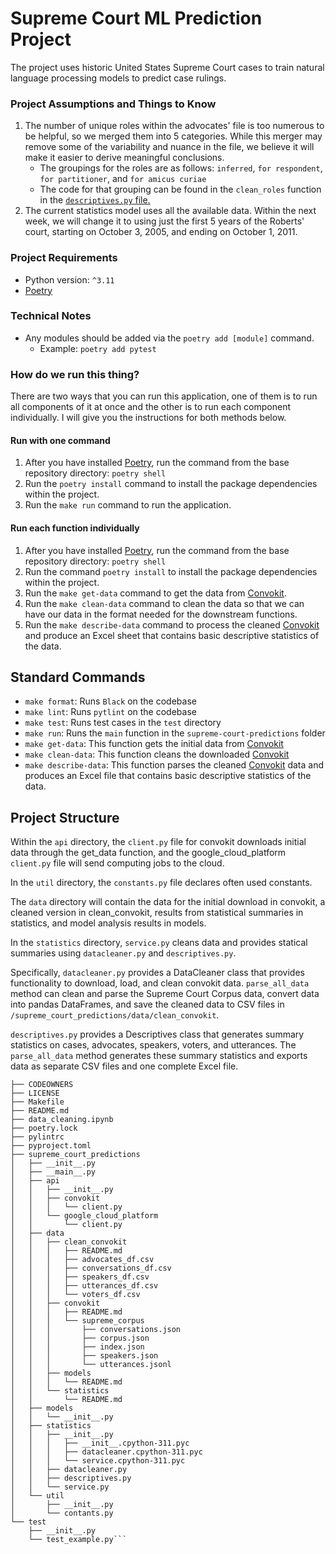 # Supreme Court ML Prediction Project
The project uses historic United States Supreme Court cases to train natural language processing models to predict case rulings.

### Project Assumptions and Things to Know
1. The number of unique roles within the advocates' file is too numerous to be helpful, so we merged them into 5 categories. While this merger may remove some of the variability and nuance in the file, we believe it will make it easier to derive meaningful conclusions.
   - The groupings for the roles are as follows: `inferred`, `for respondent`, `for partitioner`, and `for amicus curiae`
   - The code for that grouping can be found in the `clean_roles` function in the [`descriptives.py` file.](https://github.com/michplunkett/supreme-court-ml-predictions/blob/main/supreme_court_predictions/statistics/descriptives.py)
2. The current statistics model uses all the available data. Within the next week, we will change it to using just the first 5 years of the Roberts' court, starting on October 3, 2005, and ending on October 1, 2011.

### Project Requirements
- Python version: `^3.11`
- [Poetry](https://python-poetry.org/)

### Technical Notes
- Any modules should be added via the `poetry add [module]` command.
  - Example: `poetry add pytest`

### How do we run this thing?
There are two ways that you can run this application, one of them is to run all components of it at once and the other is to run each component individually. I will give you the instructions for both methods below.

#### Run with one command
1. After you have installed [Poetry](https://python-poetry.org/docs/basic-usage/), run the command from the base repository directory: `poetry shell`
2. Run the `poetry install` command to install the package dependencies within the project.
3. Run the `make run` command to run the application.

#### Run each function individually
1. After you have installed [Poetry](https://python-poetry.org/docs/basic-usage/), run the command from the base repository directory: `poetry shell`
2. Run the command `poetry install` to install the package dependencies within the project.
3. Run the `make get-data` command to get the data from [Convokit](https://convokit.cornell.edu/documentation/supreme.html).
4. Run the `make clean-data` command to clean the data so that we can have our data in the format needed for the downstream functions.
5. Run the `make describe-data` command to process the cleaned [Convokit](https://convokit.cornell.edu/documentation/supreme.html) and produce an Excel sheet that contains basic descriptive statistics of the data. 

## Standard Commands
- `make format`: Runs `Black` on the codebase
- `make lint`: Runs `pytlint` on the codebase
- `make test`: Runs test cases in the `test` directory
- `make run`: Runs the `main` function in the `supreme-court-predictions` folder
- `make get-data`: This function gets the initial data from [Convokit](https://convokit.cornell.edu/documentation/supreme.html)
- `make clean-data`: This function cleans the downloaded [Convokit](https://convokit.cornell.edu/documentation/supreme.html)
- `make describe-data`: This function parses the cleaned [Convokit](https://convokit.cornell.edu/documentation/supreme.html) data and produces an Excel file that contains basic descriptive statistics of the data.

## Project Structure

Within the `api` directory, the `client.py` file for convokit downloads initial data through the get_data function, and the google_cloud_platform `client.py` file will send computing jobs to the cloud. 

In the `util` directory, the `constants.py` file declares often used constants.  

The `data` directory will contain the data for the initial download in convokit, a cleaned version in clean_convokit, results from statistical summaries in statistics, and model analysis results in models. 

In the `statistics` directory, `service.py` cleans data and provides statical summaries using `datacleaner.py` and `descriptives.py`. 

Specifically, `datacleaner.py` provides a DataCleaner class that provides functionality to download, load, and clean convokit data. `parse_all_data` method can clean and parse the Supreme Court Corpus data, convert data into pandas DataFrames, and save the cleaned data to CSV files in `/supreme_court_predictions/data/clean_convokit`.

`descriptives.py` provides a Descriptives class that generates summary statistics on cases, advocates, speakers, voters, and utterances. The `parse_all_data` method generates these summary statistics and exports data as separate CSV files and one complete Excel file. 

```supreme-court-ml-predictions
├── CODEOWNERS
├── LICENSE
├── Makefile
├── README.md
├── data_cleaning.ipynb
├── poetry.lock
├── pylintrc
├── pyproject.toml
├── supreme_court_predictions
│   ├── __init__.py
│   ├── __main__.py
│   ├── api
│   │   ├── __init__.py
│   │   ├── convokit
│   │   │   └── client.py
│   │   └── google_cloud_platform
│   │       └── client.py
│   ├── data
│   │   ├── clean_convokit
│   │   │   ├── README.md
│   │   │   ├── advocates_df.csv
│   │   │   ├── conversations_df.csv
│   │   │   ├── speakers_df.csv
│   │   │   ├── utterances_df.csv
│   │   │   └── voters_df.csv
│   │   ├── convokit
│   │   │   ├── README.md
│   │   │   └── supreme_corpus
│   │   │       ├── conversations.json
│   │   │       ├── corpus.json
│   │   │       ├── index.json
│   │   │       ├── speakers.json
│   │   │       └── utterances.jsonl
│   │   ├── models
│   │   │   └── README.md
│   │   └── statistics
│   │       └── README.md
│   ├── models
│   │   └── __init__.py
│   ├── statistics
│   │   ├── __init__.py
│   │   │   ├── __init__.cpython-311.pyc
│   │   │   ├── datacleaner.cpython-311.pyc
│   │   │   └── service.cpython-311.pyc
│   │   ├── datacleaner.py
│   │   ├── descriptives.py
│   │   └── service.py
│   └── util
│       ├── __init__.py
│       └── contants.py
└── test
    ├── __init__.py
    └── test_example.py```
